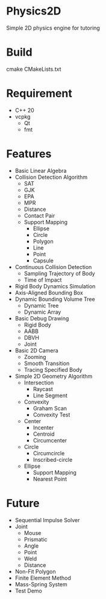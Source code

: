 # Physics2D
Simple 2D physics engine for tutoring
# Build
cmake CMakeLists.txt
# Requirement
- C++ 20
- vcpkg
  - Qt
  - fmt

# Features
- Basic Linear Algebra
- Collision Detection Algorithm
  - SAT
  - GJK
  - EPA
  - MPR
  - Distance
  - Contact Pair
  - Support Mapping
    - Ellipse
    - Circle
    - Polygon
    - Line
    - Point
    - Capsule
- Continuous Collision Detection
  - Sampling Trajectory of Body
  - Time of Impact
- Rigid Body Dynamics Simulation
- Axis-Aligned Bounding Box
- Dynamic Bounding Volume Tree
  - Dynamic Tree
  - Dynamic Array
- Basic Debug Drawing
  - Rigid Body
  - AABB
  - DBVH
  - Joint
- Basic 2D Camera
  - Zooming
  - Smooth Transition
  - Tracing Specified Body
- Simple 2D Geometry Algorithm
  - Intersection
    - Raycast
    - Line Segment
  - Convexity
    - Graham Scan
    - Convexity Test
  - Center
    - Incenter
    - Centroid
    - Circumcenter
  - Circle
    - Circumcircle
    - Inscribed-circle
  - Ellipse
    - Support Mapping
    - Nearest Point

# Future
- Sequential Impulse Solver
- Joint
  - Mouse
  - Prismatic
  - Angle
  - Point
  - Weld
  - Distance
- Non-Fit Polygon
- Finite Element Method
- Mass-Spring System
- Test Demo
